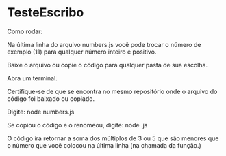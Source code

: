 # TesteEscribo

Como rodar:


Na última linha do arquivo numbers.js você pode trocar o número de exemplo (11) para qualquer número inteiro e positivo.


Baixe o arquivo ou copie o código para qualquer pasta de sua escolha.


Abra um terminal.


Certifique-se de que se encontra no mesmo repositório onde o arquivo do código foi baixado ou copiado.


Digite: node numbers.js


Se copiou o código e o renomeou, digite: node <NomeDoArquivo>.js


O código irá retornar a soma dos múltiplos de 3 ou 5 que são menores que o número que você colocou na última linha (na chamada da função.)
